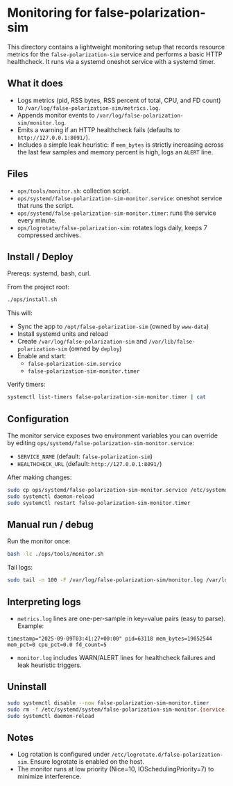 # Monitoring for false-polarization-sim

This directory contains a lightweight monitoring setup that records resource metrics for the `false-polarization-sim` service and performs a basic HTTP healthcheck. It runs via a systemd oneshot service with a systemd timer.

## What it does
- Logs metrics (pid, RSS bytes, RSS percent of total, CPU, and FD count) to `/var/log/false-polarization-sim/metrics.log`.
- Appends monitor events to `/var/log/false-polarization-sim/monitor.log`.
- Emits a warning if an HTTP healthcheck fails (defaults to `http://127.0.0.1:8091/`).
- Includes a simple leak heuristic: if `mem_bytes` is strictly increasing across the last few samples and memory percent is high, logs an `ALERT` line.

## Files
- `ops/tools/monitor.sh`: collection script.
- `ops/systemd/false-polarization-sim-monitor.service`: oneshot service that runs the script.
- `ops/systemd/false-polarization-sim-monitor.timer`: runs the service every minute.
- `ops/logrotate/false-polarization-sim`: rotates logs daily, keeps 7 compressed archives.

## Install / Deploy
Prereqs: systemd, bash, curl.

From the project root:
```bash
./ops/install.sh
```
This will:
- Sync the app to `/opt/false-polarization-sim` (owned by `www-data`)
- Install systemd units and reload
- Create `/var/log/false-polarization-sim` and `/var/lib/false-polarization-sim` (owned by `deploy`)
- Enable and start:
  - `false-polarization-sim.service`
  - `false-polarization-sim-monitor.timer`

Verify timers:
```bash
systemctl list-timers false-polarization-sim-monitor.timer | cat
```

## Configuration
The monitor service exposes two environment variables you can override by editing `ops/systemd/false-polarization-sim-monitor.service`:
- `SERVICE_NAME` (default: `false-polarization-sim`)
- `HEALTHCHECK_URL` (default: `http://127.0.0.1:8091/`)

After making changes:
```bash
sudo cp ops/systemd/false-polarization-sim-monitor.service /etc/systemd/system/
sudo systemctl daemon-reload
sudo systemctl restart false-polarization-sim-monitor.timer
```

## Manual run / debug
Run the monitor once:
```bash
bash -lc ./ops/tools/monitor.sh
```
Tail logs:
```bash
sudo tail -n 100 -F /var/log/false-polarization-sim/monitor.log /var/log/false-polarization-sim/metrics.log
```

## Interpreting logs
- `metrics.log` lines are one-per-sample in key=value pairs (easy to parse). Example:
```text
timestamp="2025-09-09T03:41:27+00:00" pid=63118 mem_bytes=19052544 mem_pct=0 cpu_pct=0.0 fd_count=5
```
- `monitor.log` includes WARN/ALERT lines for healthcheck failures and leak heuristic triggers.

## Uninstall
```bash
sudo systemctl disable --now false-polarization-sim-monitor.timer
sudo rm -f /etc/systemd/system/false-polarization-sim-monitor.{service,timer}
sudo systemctl daemon-reload
```

## Notes
- Log rotation is configured under `/etc/logrotate.d/false-polarization-sim`. Ensure logrotate is enabled on the host.
- The monitor runs at low priority (Nice=10, IOSchedulingPriority=7) to minimize interference.

